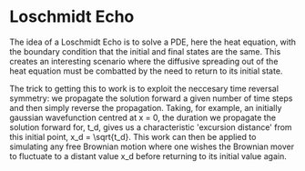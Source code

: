 # Loschmidt Echo
The idea of a Loschmidt Echo is to solve a PDE, here the heat equation, with the boundary condition that the initial
and final states are the same. This creates an interesting scenario where the diffusive spreading out of the heat equation
must be combatted by the need to return to its initial state.

The trick to getting this to work is to exploit the neccesary time reversal symmetry: we propagate the solution forward a given
number of time steps and then simply reverse the propagation. Taking, for example, an initially gaussian wavefunction centred at
x = 0, the duration we propagate the solution forward for, t_d, gives us a characteristic 'excursion distance' from this initial point,
x_d = \sqrt{t_d}. This work can then be applied to simulating any free Brownian motion where one wishes the Brownian mover to 
fluctuate to a distant value x_d before returning to its initial value again.

